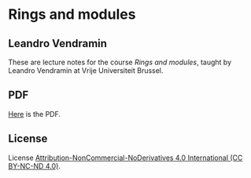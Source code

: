 # Rings and modules

## Leandro Vendramin

These are lecture notes for the course _Rings and modules_, taught by Leandro Vendramin 
at Vrije Universiteit Brussel.

## PDF
[Here](https://github.com/vendramin/rings/blob/main/book.pdf) is the PDF.

## License

License [Attribution-NonCommercial-NoDerivatives 4.0 International (CC BY-NC-ND 4.0)](https://creativecommons.org/licenses/by-nc-nd/4.0/deed.en).
